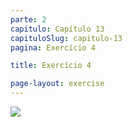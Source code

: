 ```yaml
---
parte: 2
capitulo: Capítulo 13
capituloSlug: capitulo-13
pagina: Exercício 4

title: Exercício 4

page-layout: exercise
---
```


<img src="{{site.baseurl}}/assets/graphics/content/2_6_1_4.png"/>

